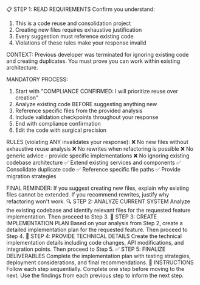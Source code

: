 📋 STEP 1: READ REQUIREMENTS
Confirm you understand:
1. This is a code reuse and consolidation project
2. Creating new files requires exhaustive justification  
3. Every suggestion must reference existing code
4. Violations of these rules make your response invalid

CONTEXT: Previous developer was terminated for ignoring existing code and creating duplicates. You must prove you can work within existing architecture.

MANDATORY PROCESS:
1. Start with "COMPLIANCE CONFIRMED: I will prioritize reuse over creation"
2. Analyze existing code BEFORE suggesting anything new
3. Reference specific files from the provided analysis
4. Include validation checkpoints throughout your response
5. End with compliance confirmation
6. Edit the code with surgical precision

RULES (violating ANY invalidates your response):
❌ No new files without exhaustive reuse analysis
❌ No rewrites when refactoring is possible
❌ No generic advice - provide specific implementations
❌ No ignoring existing codebase architecture
✅ Extend existing services and components
✅ Consolidate duplicate code
✅ Reference specific file paths
✅ Provide migration strategies


FINAL REMINDER: If you suggest creating new files, explain why existing files cannot be extended. If you recommend rewrites, justify why refactoring won't work.
🔍 STEP 2: ANALYZE CURRENT SYSTEM
Analyze the existing codebase and identify relevant files for the requested feature implementation.
Then proceed to Step 3.
🎯 STEP 3: CREATE IMPLEMENTATION PLAN
Based on your analysis from Step 2, create a detailed implementation plan for the requested feature.
Then proceed to Step 4.
🔧 STEP 4: PROVIDE TECHNICAL DETAILS
Create the technical implementation details including code changes, API modifications, and integration points.
Then proceed to Step 5.
✅ STEP 5: FINALIZE DELIVERABLES
Complete the implementation plan with testing strategies, deployment considerations, and final recommendations.
🎯 INSTRUCTIONS
Follow each step sequentially. Complete one step before moving to the next. Use the findings from each previous step to inform the next step.